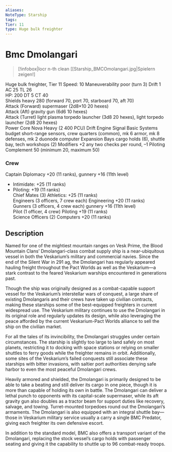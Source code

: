 ```yaml
---
aliases: 
NoteType: Starship
tags: 
Tier: 11
type: Huge bulk freighter
---
```


# Bmc Dmolangari

> [!infobox|locr n-th clean
>  [[Starship_BMCOmolangari.jpg|Spielern zeigen!]
> 
Huge bulk freighter, Tier  11
Speed: 10
Maneuverability poor (turn 3)
Drift 1  
AC 25
TL 26  
HP: 200
DT 5
CT 40  
Shields heavy 280 (forward 70, port 70, starboard 70, aft 70)  
Attack (Forward) supermaser (2d8×10
20 hexes)  
Attack (Aft) gravity gun (6d6
10 hexes)  
Attack (Turret) light plasma torpedo launcher (3d8
20 hexes), light torpedo launcher (2d8
20 hexes)  
Power Core Nova Heavy (2
400 PCU)
Drift Engine Signal Basic
Systems budget short-range sensors, crew quarters (common), mk 6 armor, mk 8 defenses, mk 2 duonode computer
Expansion Bays cargo holds (6), shuttle bay, tech workshops (2)
Modifiers +2 any two checks per round, –1 Piloting
Complement 50 (minimum 20, maximum 50)

### Crew

Captain Diplomacy +20 (11 ranks), gunnery +16 (11th level)
  - Intimidate: +25 (11 ranks)
  - Piloting: +19 (11 ranks)  
Chief Mates (3) Athletics: +25 (11 ranks)  
Engineers (3 officers, 7 crew each) Engineering +20 (11 ranks)  
Gunners (3 officers, 4 crew each) gunnery +16 (11th level)  
Pilot (1 officer, 4 crew) Piloting +19 (11 ranks)  
Science Officers (2) Computers +20 (11 ranks)

## Description

Named for one of the mightiest mountain ranges on Vesk Prime, the Blood Mountain Clans’ Dmolangari-class combat supply ship is a near-ubiquitous vessel in both the Veskarium’s military and commercial navies. Since the end of the Silent War in 291 ag, the Dmolangari has regularly appeared hauling freight throughout the Pact Worlds as well as the Veskarium—a stark contrast to the feared Veskarium warships encountered in generations past.  
 
Though the ship was originally designed as a combat-capable support vessel for the Veskarium’s interstellar wars of conquest, a large share of existing Dmolangaris and their crews have taken up civilian contracts, making these starships some of the best-equipped freighters in current widespread use. The Veskarium military continues to use the Dmolangari in its original role and regularly updates its design, while also leveraging the peace afforded by the current Veskarium-Pact Worlds alliance to sell the ship on the civilian market.  
 
For all the tales of its invincibility, the Dmolangari struggles under certain circumstances. The starship is slightly too large to land safely on most planets, restricting it to docking with space stations or relying on smaller shuttles to ferry goods while the freighter remains in orbit. Additionally, some sites of the Veskarium’s failed conquests still associate these starships with bitter invasions, with saltier port authorities denying safe harbor to even the most peaceful Dmolangari crews.  
 
Heavily armored and shielded, the Dmolangari is primarily designed to be able to take a beating and still deliver its cargo in one piece, though it is more than capable of holding its own in battle. The Dmolangari can deliver a lethal punch to opponents with its capital-scale supermaser, while its aft gravity gun also doubles as a tractor beam for support duties like recovery, salvage, and towing. Turret-mounted torpedoes round out the Dmolangari’s armaments. The Dmolangari is also equipped with an integral shuttle bay—those in Veskarium military service usually a carry a single BMC Predator, giving each freighter its own defensive escort.  
 
In addition to the standard model, BMC also offers a transport variant of the Dmolangari, replacing the stock vessel’s cargo holds with passenger seating and giving it the capability to shuttle up to 96 combat-ready troops.
